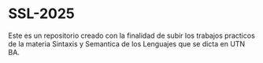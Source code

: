 # SSL-2025
Este es un repositorio creado con la finalidad de subir los trabajos practicos de la materia Sintaxis y Semantica de los Lenguajes que se dicta en UTN BA.
